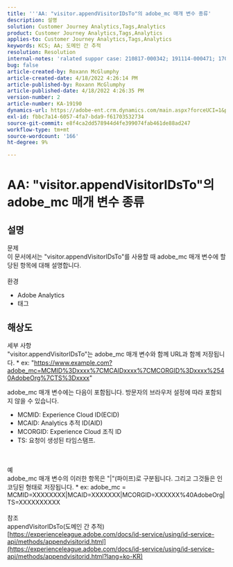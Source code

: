 ```yaml
---
title: '''AA: "visitor.appendVisitorIDsTo"의 adobe_mc 매개 변수 종류'
description: 설명
solution: Customer Journey Analytics,Tags,Analytics
product: Customer Journey Analytics,Tags,Analytics
applies-to: Customer Journey Analytics,Tags,Analytics
keywords: KCS; AA; 도메인 간 추적
resolution: Resolution
internal-notes: 'ralated suppor case: 210817-000342; 191114-000471; 170123-000011; 220408-000014'
bug: false
article-created-by: Roxann McGlumphy
article-created-date: 4/18/2022 4:26:14 PM
article-published-by: Roxann McGlumphy
article-published-date: 4/18/2022 4:26:35 PM
version-number: 2
article-number: KA-19190
dynamics-url: https://adobe-ent.crm.dynamics.com/main.aspx?forceUCI=1&pagetype=entityrecord&etn=knowledgearticle&id=937d8042-34bf-ec11-983e-0022480abde0
exl-id: fbbc7a14-6057-4fa7-bda9-f61703532734
source-git-commit: e8f4ca2dd578944d4fe399074fab461de88ad247
workflow-type: tm+mt
source-wordcount: '166'
ht-degree: 9%

---
```


# AA: &quot;visitor.appendVisitorIDsTo&quot;의 adobe_mc 매개 변수 종류

## 설명

문제<br>
이 문서에서는 &quot;visitor.appendVisitorIDsTo&quot;를 사용할 때 adobe_mc 매개 변수에 할당된 항목에 대해 설명합니다.
<br><br>환경<br>
- Adobe Analytics
- 태그



## 해상도

세부 사항<br>
&quot;visitor.appendVisitorIDsTo&quot;는 adobe_mc 매개 변수와 함께 URL과 함께 저장됩니다.
\* ex: &quot;https://www.example.com?adobe_mc=MCMID%3Dxxxx%7CMCAIDxxxx%7CMCORGID%3Dxxxx%2540AdobeOrg%7CTS%3Dxxxx&quot;

adobe_mc 매개 변수에는 다음이 포함됩니다.
방문자의 브라우저 설정에 따라 포함되지 않을 수 있습니다.

- MCMID: Experience Cloud ID(ECID)
- MCAID: Analytics 추적 ID(AID)
- MCORGID: Experience Cloud 조직 ID
- TS: 요청이 생성된 타임스탬프.

<br><br>예<br>
adobe_mc 매개 변수의 이러한 항목은 &quot;|&quot;(파이프)로 구분됩니다. 그리고 그것들은 인코딩된 형태로 저장됩니다.
\* ex: adobe_mc = MCMID=XXXXXXXX|MCAID=XXXXXXX|MCORGID=XXXXXX%40AdobeOrg|TS=XXXXXXXXXX
<br><br>참조<br>
appendVisitorIDsTo(도메인 간 추적)
[https://experienceleague.adobe.com/docs/id-service/using/id-service-api/methods/appendvisitorid.html](https://experienceleague.adobe.com/docs/id-service/using/id-service-api/methods/appendvisitorid.html?lang=ko-KR)
